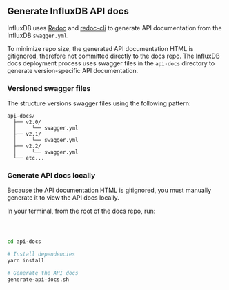 ## Generate InfluxDB API docs
InfluxDB uses [Redoc](https://github.com/Redocly/redoc/) and
[redoc-cli](https://github.com/Redocly/redoc/blob/master/cli/README.md) to generate
API documentation from the InfluxDB `swagger.yml`.

To minimize repo size, the generated API documentation HTML is gitignored, therefore
not committed directly to the docs repo.
The InfluxDB docs deployment process uses swagger files in the `api-docs` directory
to generate version-specific API documentation.

### Versioned swagger files
The structure versions swagger files using the following pattern:

```
api-docs/
  ├── v2.0/
  │     └── swagger.yml
  ├── v2.1/
  │     └── swagger.yml
  ├── v2.2/
  │     └── swagger.yml
  └── etc...
```

### Generate API docs locally
Because the API documentation HTML is gitignored, you must manually generate it
to view the API docs locally.

In your terminal, from the root of the docs repo, run:

```sh



cd api-docs

# Install dependencies
yarn install

# Generate the API docs
generate-api-docs.sh
```
